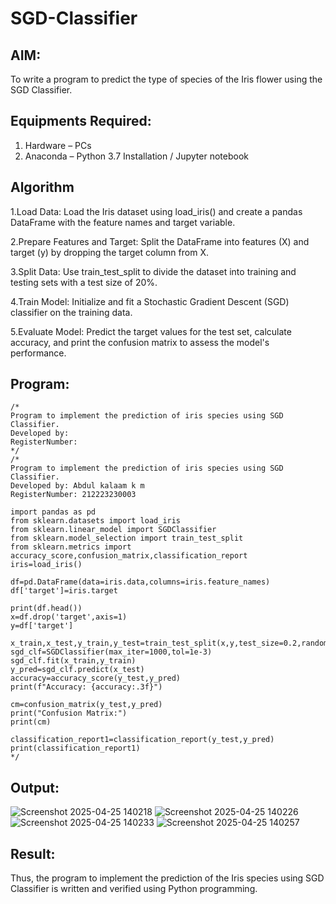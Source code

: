 # SGD-Classifier
## AIM:
To write a program to predict the type of species of the Iris flower using the SGD Classifier.

## Equipments Required:
1. Hardware – PCs
2. Anaconda – Python 3.7 Installation / Jupyter notebook

## Algorithm
1.Load Data: Load the Iris dataset using load_iris() and create a pandas DataFrame with the feature names and target variable.

2.Prepare Features and Target: Split the DataFrame into features (X) and target (y) by dropping the target column from X.

3.Split Data: Use train_test_split to divide the dataset into training and testing sets with a test size of 20%.

4.Train Model: Initialize and fit a Stochastic Gradient Descent (SGD) classifier on the training data.

5.Evaluate Model: Predict the target values for the test set, calculate accuracy, and print the confusion matrix to assess the model's performance.

## Program:
```
/*
Program to implement the prediction of iris species using SGD Classifier.
Developed by: 
RegisterNumber:  
*/
/*
Program to implement the prediction of iris species using SGD Classifier.
Developed by: Abdul kalaam k m
RegisterNumber: 212223230003

import pandas as pd
from sklearn.datasets import load_iris
from sklearn.linear_model import SGDClassifier
from sklearn.model_selection import train_test_split
from sklearn.metrics import accuracy_score,confusion_matrix,classification_report
iris=load_iris()

df=pd.DataFrame(data=iris.data,columns=iris.feature_names)
df['target']=iris.target

print(df.head())
x=df.drop('target',axis=1)
y=df['target']

x_train,x_test,y_train,y_test=train_test_split(x,y,test_size=0.2,random_state=42)
sgd_clf=SGDClassifier(max_iter=1000,tol=1e-3)
sgd_clf.fit(x_train,y_train)
y_pred=sgd_clf.predict(x_test)
accuracy=accuracy_score(y_test,y_pred)
print(f"Accuracy: {accuracy:.3f}")

cm=confusion_matrix(y_test,y_pred)
print("Confusion Matrix:")
print(cm)

classification_report1=classification_report(y_test,y_pred)
print(classification_report1)
*/
```

## Output:
![Screenshot 2025-04-25 140218](https://github.com/user-attachments/assets/9c7be549-1bab-4fb7-8c14-e83d5f87d1b0)
![Screenshot 2025-04-25 140226](https://github.com/user-attachments/assets/908493ca-38b9-48b2-9bd0-6976886bf000)
![Screenshot 2025-04-25 140233](https://github.com/user-attachments/assets/d3a721ff-182d-41b1-a7ee-a2d7f75fd6c0)
![Screenshot 2025-04-25 140257](https://github.com/user-attachments/assets/06de47da-5c17-472c-a8fe-81b3168a4679)



## Result:
Thus, the program to implement the prediction of the Iris species using SGD Classifier is written and verified using Python programming.
